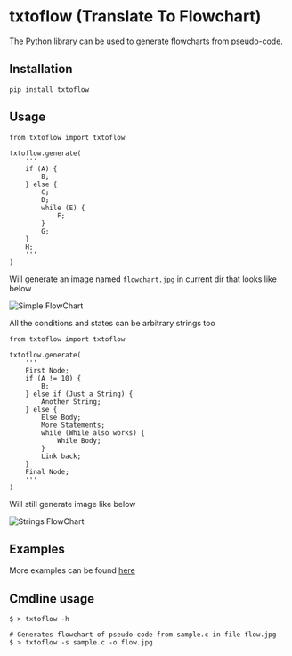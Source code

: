 # txtoflow (Translate To Flowchart)

The Python library can be used to generate flowcharts from pseudo-code.

## Installation

  `pip install txtoflow`

## Usage

```python3
from txtoflow import txtoflow

txtoflow.generate(
    '''
    if (A) {
        B;
    } else {
        C;
        D;
        while (E) {
            F;
        }
        G;
    }
    H;
    '''
)
```

Will generate an image named `flowchart.jpg` in current dir that looks like below

![](https://raw.githubusercontent.com/KrishKasula/txtoflow/master/examples/flowchart.jpg "Simple FlowChart")

All the conditions and states can be arbitrary strings too

```python3
from txtoflow import txtoflow

txtoflow.generate(
    '''
    First Node;
    if (A != 10) {
        B;
    } else if (Just a String) {
        Another String;
    } else {
        Else Body;
        More Statements;
        while (While also works) {
            While Body;
        }
        Link back;
    }
    Final Node;
    '''
)
```

Will still generate image like below

![](https://raw.githubusercontent.com/KrishKasula/txtoflow/master/examples/strings.jpg "Strings FlowChart")

## Examples

More examples can be found [here](https://github.com/KrishKasula/txtoflow/tree/master/examples)

## Cmdline usage

```
$ > txtoflow -h

# Generates flowchart of pseudo-code from sample.c in file flow.jpg
$ > txtoflow -s sample.c -o flow.jpg

```